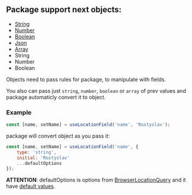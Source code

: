 ## Package support next objects:

-   [String](/docs/en/objects/String 'String')
-   [Number](/docs/en/objects/Number 'Number')
-   [Boolean](/docs/en/objects/Boolean 'Boolean')
-   [Json](/docs/en/objects/Json 'Json')
-   [Array](/docs/en/objects/Array 'Array')
-   String
-   Number
-   Boolean

Objects need to pass rules for package, to manipulate with fields.

You also can pass just `string`, `number`, `boolean` or `array` of prev values and package automaticly convert it to object.

### Example

```javascript
const [name, setName] = useLocationField('name', 'Rostyslav');
```

package will convert object as you pass it:

```javascript
const [name, setName] = useLocationField('name', {
    type: 'string',
    initial: 'Rostyslav'
    ...defaultOptions
});
```

**ATTENTION**: defaultOptions is options from [BrowserLocationQuery](/docs/en/components/BrowserLocationQuery.md 'BrowserLocationQuery') and it have [default values](/docs/en/options/DefaultOptions.md 'default values').
